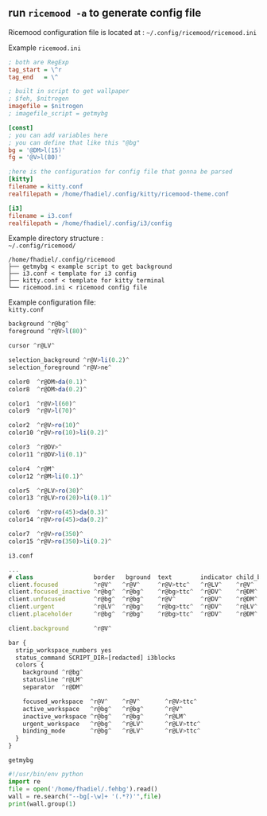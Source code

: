 
## run ```ricemood -a``` to generate config file    
Ricemood configuration file is located at :
`~/.config/ricemood/ricemood.ini`

Example `ricemood.ini`

```ini
; both are RegExp
tag_start = \^r
tag_end   = \^

; built in script to get wallpaper 
; $feh, $nitrogen
imagefile = $nitrogen
; imagefile_script = getmybg

[const]
; you can add variables here
; you can define that like this "@bg"
bg = '@DM>l(15)'
fg = '@V>l(80)'

;here is the configuration for config file that gonna be parsed
[kitty]
filename = kitty.conf
realfilepath = /home/fhadiel/.config/kitty/ricemood-theme.conf

[i3]
filename = i3.conf
realfilepath = /home/fhadiel/.config/i3/config
```

Example directory structure :  
`~/.config/ricemood/`

```
/home/fhadiel/.config/ricemood
├── getmybg < example script to get background
├── i3.conf < template for i3 config
├── kitty.conf < template for kitty terminal
└── ricemood.ini < ricemood config file
```

Example configuration file:  
`kitty.conf`

```javascript
background ^r@bg^
foreground ^r@V>l(80)^

cursor ^r@LV^

selection_background ^r@V>li(0.2)^
selection_foreground ^r@V>ne^

color0  ^r@DM>da(0.1)^
color8  ^r@DM>da(0.2)^

color1  ^r@V>l(60)^
color9  ^r@V>l(70)^

color2  ^r@V>ro(10)^
color10 ^r@V>ro(10)>li(0.2)^

color3  ^r@DV>^
color11 ^r@DV>li(0.1)^

color4  ^r@M^
color12 ^r@M>li(0.1)^

color5  ^r@LV>ro(30)^
color13 ^r@LV>ro(20)>li(0.1)^

color6  ^r@V>ro(45)>da(0.3)^
color14 ^r@V>ro(45)>da(0.2)^

color7  ^r@V>ro(350)^
color15 ^r@V>ro(350)>li(0.2)^
```

`i3.conf`

```javascript
...
# class                 border   bground  text        indicator child_border
client.focused          ^r@V^   ^r@V^     ^r@V>ttc^   ^r@LV^    ^r@V^
client.focused_inactive ^r@bg^  ^r@bg^    ^r@bg>ttc^  ^r@DV^    ^r@DM^
client.unfocused        ^r@bg^  ^r@bg^    ^r@V^       ^r@DV^    ^r@DM^
client.urgent           ^r@LV^  ^r@bg^    ^r@bg>ttc^  ^r@DV^    ^r@LV^
client.placeholder      ^r@bg^  ^r@bg^    ^r@bg>ttc^  ^r@DV^    ^r@DM^

client.background       ^r@V^

bar {
  strip_workspace_numbers yes
  status_command SCRIPT_DIR=[redacted] i3blocks
  colors {
    background ^r@bg^
    statusline ^r@LM^
    separator  ^r@DM^

    focused_workspace  ^r@V^    ^r@V^       ^r@V>ttc^
    active_workspace   ^r@bg^   ^r@bg^      ^r@V^
    inactive_workspace ^r@bg^   ^r@bg^      ^r@LM^
    urgent_workspace   ^r@bg^   ^r@LV^      ^r@LV>ttc^
    binding_mode       ^r@bg^   ^r@LV^      ^r@LV>ttc^
  }
}
```
```getmybg```
```python 
#!/usr/bin/env python
import re
file = open('/home/fhadiel/.fehbg').read()
wall = re.search("--bg[-\w]+ '(.*?)'",file)
print(wall.group(1) 
```